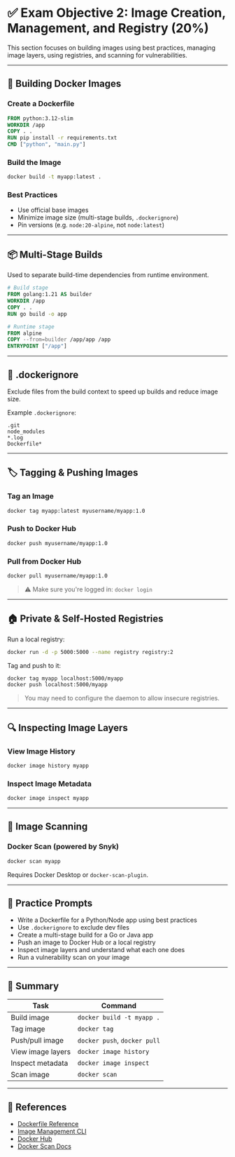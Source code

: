 # ✅ Exam Objective 2: Image Creation, Management, and Registry (20%)

This section focuses on building images using best practices, managing image layers, using registries, and scanning for vulnerabilities.

---

## 🐳 Building Docker Images

### Create a Dockerfile

```dockerfile
FROM python:3.12-slim
WORKDIR /app
COPY . .
RUN pip install -r requirements.txt
CMD ["python", "main.py"]
```

### Build the Image

```bash
docker build -t myapp:latest .
```

### Best Practices

- Use official base images
- Minimize image size (multi-stage builds, `.dockerignore`)
- Pin versions (e.g. `node:20-alpine`, not `node:latest`)

---

## 📦 Multi-Stage Builds

Used to separate build-time dependencies from runtime environment.

```dockerfile
# Build stage
FROM golang:1.21 AS builder
WORKDIR /app
COPY . .
RUN go build -o app

# Runtime stage
FROM alpine
COPY --from=builder /app/app /app
ENTRYPOINT ["/app"]
```

---

## 🙈 .dockerignore

Exclude files from the build context to speed up builds and reduce image size.

Example `.dockerignore`:

```
.git
node_modules
*.log
Dockerfile*
```

---

## 🏷 Tagging & Pushing Images

### Tag an Image

```bash
docker tag myapp:latest myusername/myapp:1.0
```

### Push to Docker Hub

```bash
docker push myusername/myapp:1.0
```

### Pull from Docker Hub

```bash
docker pull myusername/myapp:1.0
```

> ⚠️ Make sure you're logged in: `docker login`

---

## 🏠 Private & Self-Hosted Registries

Run a local registry:

```bash
docker run -d -p 5000:5000 --name registry registry:2
```

Tag and push to it:

```bash
docker tag myapp localhost:5000/myapp
docker push localhost:5000/myapp
```

> You may need to configure the daemon to allow insecure registries.

---

## 🔍 Inspecting Image Layers

### View Image History

```bash
docker image history myapp
```

### Inspect Image Metadata

```bash
docker image inspect myapp
```

---

## 🔐 Image Scanning

### Docker Scan (powered by Snyk)

```bash
docker scan myapp
```

Requires Docker Desktop or `docker-scan-plugin`.

---

## 🧪 Practice Prompts

- Write a Dockerfile for a Python/Node app using best practices
- Use `.dockerignore` to exclude dev files
- Create a multi-stage build for a Go or Java app
- Push an image to Docker Hub or a local registry
- Inspect image layers and understand what each one does
- Run a vulnerability scan on your image

---

## 📌 Summary

| Task                          | Command |
|-------------------------------|---------|
| Build image                   | `docker build -t myapp .` |
| Tag image                     | `docker tag` |
| Push/pull image               | `docker push`, `docker pull` |
| View image layers             | `docker image history` |
| Inspect metadata              | `docker image inspect` |
| Scan image                    | `docker scan` |

---

## 📖 References

- [Dockerfile Reference](https://docs.docker.com/engine/reference/builder/)
- [Image Management CLI](https://docs.docker.com/engine/reference/commandline/image/)
- [Docker Hub](https://hub.docker.com/)
- [Docker Scan Docs](https://docs.docker.com/engine/scan/)
